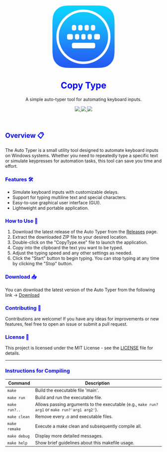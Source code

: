 <p align="center">
	<img height="200px" width="200px" style="display: block;" src="asset/key.png"/>
	<summary align="center">
		<font color="blue">
			<h1 align="center">Copy Type</h1>
		</font>
	</summary>
	<p align="center">A simple auto-typer tool for automating keyboard inputs.</p>
 	<p align="center">
		<a href="https://github.com/Francy93/CopyType/blob/master/LICENSE">
			<img src="https://img.shields.io/badge/License-MIT-green">
		</a>
		<a href="https://github.com/Francy93/CopyType/releases">
			<img src="https://img.shields.io/badge/Release-1.0-purple">
		</a>
		<a href="https://www.microsoft.com/en-gb/windows">
			<img src="https://img.shields.io/badge/Platform-WindowsOS-blue">
		</a>
	</p>
</p><br>


<font color="blue"><h2>Overview 📋</h2></font>

The Auto Typer is a small utility tool designed to automate keyboard inputs on Windows systems. Whether you need to repeatedly type a specific text or simulate keypresses for automation tasks, this tool can save you time and effort.

<font color="blue"><h3>Features 🛠️</h3></font>

- Simulate keyboard inputs with customizable delays.
- Support for typing multiline text and special characters.
- Easy-to-use graphical user interface (GUI).
- Lightweight and portable application.

<font color="blue"><h3>How to Use 🚀</h3></font>

1. Download the latest release of the Auto Typer from the [Releases](https://github.com/Francy93/CopyType/releases) page.
2. Extract the downloaded ZIP file to your desired location.
3. Double-click on the "CopyType.exe" file to launch the application.
4. Copy into the clipboard the text you want to be typed.
5. Adjust the typing speed and any other settings as needed.
6. Click the "Start" button to begin typing. You can stop typing at any time by clicking the "Stop" button.

<font color="blue"><h3>Download 📥</h3></font>

You can download the latest version of the Auto Typer from the following link -> [Download](https://github.com/Francy93/CopyType/releases/download/FirstRelease/CopyType.exe)

<font color="blue"><h3>Contributing 🤝</h3></font>

Contributions are welcome! If you have any ideas for improvements or new features, feel free to open an issue or submit a pull request.

<font color="blue"><h3>License 📄</h3></font>

This project is licensed under the MIT License - see the [LICENSE](LICENSE) file for details.

---

<font color="blue"><h3>Instructions for Compiling</h3></font>

| Command       | Description                                                  |
|---------------|--------------------------------------------------------------|
| `make`        | Build the executable file 'main'.                            |
| `make run`    | Build and run the executable file.                           |
| `make run?..` | Allows passing arguments to the executable (e.g., `make run?arg1` or `make run?'arg1 arg2'`). |
| `make clean`  | Remove every .o and executable files.                        |
| `make remake` | Execute a make clean and subsequently compile all.           |
| `make debug`  | Display more detailed messages.                              |
| `make help`   | Show brief guidelines about this makefile usage.             |
